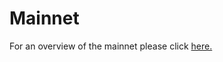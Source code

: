 # Mainnet

For an overview of the mainnet please click [here.](https://nodes.harmony.one/foundational-node-playbook/mainnet)


